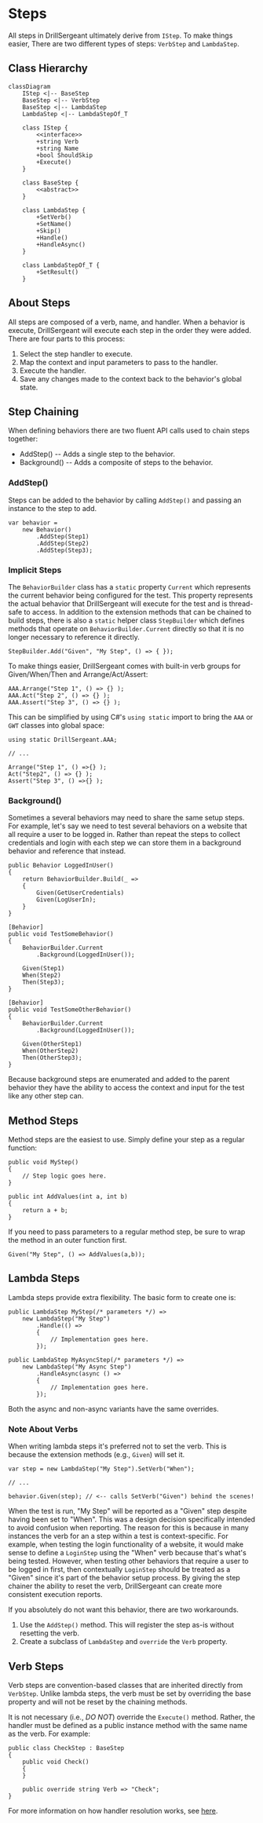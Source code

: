 # Steps

All steps in DrillSergeant ultimately derive from `IStep`. To make things easier, There are two different types of steps: `VerbStep` and `LambdaStep`.

## Class Hierarchy

```mermaid
classDiagram
    IStep <|-- BaseStep
    BaseStep <|-- VerbStep
    BaseStep <|-- LambdaStep
    LambdaStep <|-- LambdaStepOf_T

    class IStep {
        <<interface>>
        +string Verb
        +string Name
        +bool ShouldSkip
        +Execute()
    }

    class BaseStep {
        <<abstract>>
    }

    class LambdaStep {
        +SetVerb()
        +SetName()
        +Skip()
        +Handle()
        +HandleAsync()
    }

    class LambdaStepOf_T {
        +SetResult()
    }
```

## About Steps

All steps are composed of a verb, name, and handler. When a behavior is execute, DrillSergeant will execute each step in the order they were added. There are four parts to this process:

1. Select the step handler to execute.
2. Map the context and input parameters to pass to the handler.
3. Execute the handler.
4. Save any changes made to the context back to the behavior's global state.

## Step Chaining

When defining behaviors there are two fluent API calls used to chain steps together:

- AddStep() -- Adds a single step to the behavior.
- Background() -- Adds a composite of steps to the behavior.

### AddStep()

Steps can be added to the behavior by calling `AddStep()` and passing an instance to the step to add.

```CSharp
var behavior =
    new Behavior()
        .AddStep(Step1)
        .AddStep(Step2)
        .AddStep(Step3);
```

### Implicit Steps

The `BehaviorBuilder` class has a `static` property `Current` which represents the current behavior being configured for the test. This property represents the actual behavior that DrillSergeant will execute for the test and is thread-safe to access. In addition to the extension methods that can be chained to build steps, there is also a `static` helper class `StepBuilder` which defines methods that operate on `BehaviorBuilder.Current` directly so that it is no longer necessary to reference it directly.

```CSharp
StepBuilder.Add("Given", "My Step", () => { });
```

To make things easier, DrillSergeant comes with built-in verb groups for Given/When/Then and Arrange/Act/Assert:

```CSharp
AAA.Arrange("Step 1", () => {} );
AAA.Act("Step 2", () => {} );
AAA.Assert("Step 3", () => {} );
```

This can be simplified by using C#'s `using static` import to bring the `AAA` or `GWT` classes into global space:

```CSharp
using static DrillSergeant.AAA;

// ...

Arrange("Step 1", () =>{} );
Act("Step2", () => {} );
Assert("Step 3", () =>{} );
```

### Background()

Sometimes a several behaviors may need to share the same setup steps. For example, let's say we need to test several behaviors on a website that all require a user to be logged in. Rather than repeat the steps to collect credentials and login with each step we can store them in a background behavior and reference that instead.

```CSharp
public Behavior LoggedInUser()
{
    return BehaviorBuilder.Build(_ =>
    {
        Given(GetUserCredentials)
        Given(LogUserIn);
    }
}

[Behavior]
public void TestSomeBehavior()
{
    BehaviorBuilder.Current
        .Background(LoggedInUser());

    Given(Step1)
    When(Step2)
    Then(Step3);
}

[Behavior]
public void TestSomeOtherBehavior()
{
    BehaviorBuilder.Current
        .Background(LoggedInUser());

    Given(OtherStep1)
    When(OtherStep2)
    Then(OtherStep3);
}

```

Because background steps are enumerated and added to the parent behavior they have the ability to access the context and input for the test like any other step can.

## Method Steps

Method steps are the easiest to use. Simply define your step as a regular function:

```CSharp
public void MyStep()
{
    // Step logic goes here.
}

public int AddValues(int a, int b)
{
    return a + b;
}
```

If you need to pass parameters to a regular method step, be sure to wrap the method in an outer function first.

```CSharp
Given("My Step", () => AddValues(a,b));
```

## Lambda Steps

Lambda steps provide extra flexibility. The basic form to create one is:

```CSharp
public LambdaStep MyStep(/* parameters */) =>
    new LambdaStep("My Step")
        .Handle(() =>
        {
            // Implementation goes here.
        });

public LambdaStep MyAsyncStep(/* parameters */) =>
    new LambdaStep("My Async Step")
        .HandleAsync(async () =>
        {
            // Implementation goes here.
        });
```

Both the async and non-async variants have the same overrides.

### Note About Verbs

When writing lambda steps it's preferred not to set the verb. This is because the extension methods (e.g., `Given`) will set it.

```CSharp
var step = new LambdaStep("My Step").SetVerb("When");

// ...

behavior.Given(step); // <-- calls SetVerb("Given") behind the scenes!
```

When the test is run, "My Step" will be reported as a "Given" step despite having been set to "When". This was a design decision specifically intended to avoid confusion when reporting. The reason for this is because in many instances the verb for an a step within a test is context-specific. For example, when testing the login functionality of a website, it would make sense to define a `LoginStep` using the "When" verb because that's what's being tested. However, when testing other behaviors that require a user to be logged in first, then contextually `LoginStep` should be treated as a "Given" since it's part of the behavior setup process. By giving the step chainer the ability to reset the verb, DrillSergeant can create more consistent execution reports.

If you absolutely do not want this behavior, there are two workarounds.

1. Use the `AddStep()` method. This will register the step as-is without resetting the verb.
2. Create a subclass of `LambdaStep` and `override` the `Verb` property.

## Verb Steps

Verb steps are convention-based classes that are inherited directly from `VerbStep`. Unlike lambda steps, the verb must be set by overriding the base property and will not be reset by the chaining methods.

It is not necessary (i.e., _DO NOT_) override the `Execute()` method. Rather, the handler must be defined as a public instance method with the same name as the verb. For example:

```CSharp
public class CheckStep : BaseStep
{
    public void Check()
    {
    }

    public override string Verb => "Check";
}
```

For more information on how handler resolution works, see [here](https://github.com/bitcobblers/DrillSergeant/wiki/Verbs#handler-resolution).
